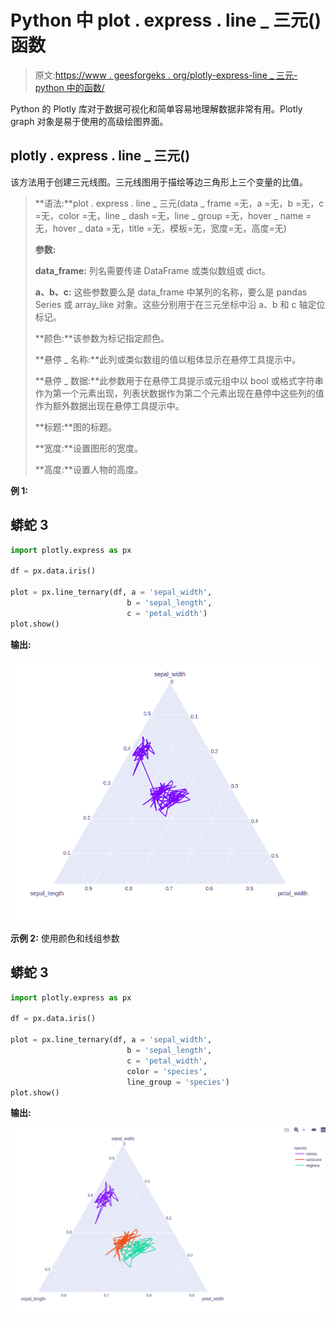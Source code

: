 # Python 中 plot . express . line _ 三元()函数

> 原文:[https://www . geesforgeks . org/plotly-express-line _ 三元-python 中的函数/](https://www.geeksforgeeks.org/plotly-express-line_ternary-function-in-python/)

Python 的 Plotly 库对于数据可视化和简单容易地理解数据非常有用。Plotly graph 对象是易于使用的高级绘图界面。

## plotly . express . line _ 三元()

该方法用于创建三元线图。三元线图用于描绘等边三角形上三个变量的比值。

> **语法:**plot . express . line _ 三元(data _ frame =无，a =无，b =无，c =无，color =无，line _ dash =无，line _ group =无，hover _ name =无，hover _ data =无，title =无，模板=无，宽度=无，高度=无)
> 
> **参数:**
> 
> **data_frame:** 列名需要传递 DataFrame 或类似数组或 dict。
> 
> **a、b、c:** 这些参数要么是 data_frame 中某列的名称，要么是 pandas Series 或 array_like 对象。这些分别用于在三元坐标中沿 a、b 和 c 轴定位标记。
> 
> **颜色:**该参数为标记指定颜色。
> 
> **悬停 _ 名称:**此列或类似数组的值以粗体显示在悬停工具提示中。
> 
> **悬停 _ 数据:**此参数用于在悬停工具提示或元组中以 bool 或格式字符串作为第一个元素出现，列表状数据作为第二个元素出现在悬停中这些列的值作为额外数据出现在悬停工具提示中。
> 
> **标题:**图的标题。
> 
> **宽度:**设置图形的宽度。
> 
> **高度:**设置人物的高度。

**例 1:**

## 蟒蛇 3

```py
import plotly.express as px

df = px.data.iris()

plot = px.line_ternary(df, a = 'sepal_width',
                          b = 'sepal_length', 
                          c = 'petal_width')
plot.show()
```

**输出:**

![](img/5aa7e6e611838c08c0c849311202db31.png)

**示例 2:** 使用颜色和线组参数

## 蟒蛇 3

```py
import plotly.express as px

df = px.data.iris()

plot = px.line_ternary(df, a = 'sepal_width',
                          b = 'sepal_length', 
                          c = 'petal_width', 
                          color = 'species',
                          line_group = 'species')
plot.show()
```

**输出:**

![](img/90cdec86e04d629bacaa53952b74e021.png)